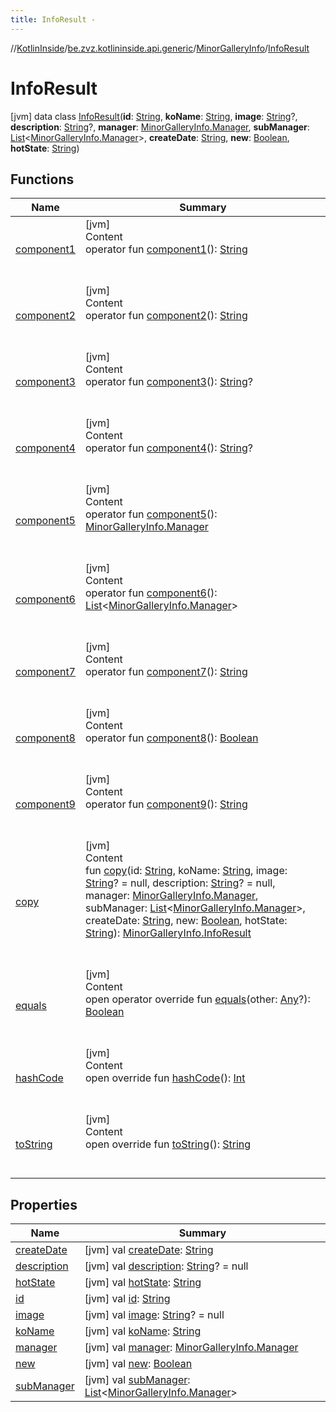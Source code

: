 ```yaml
---
title: InfoResult -
---
```

//[KotlinInside](../../../index.md)/[be.zvz.kotlininside.api.generic](../../index.md)/[MinorGalleryInfo](../index.md)/[InfoResult](index.md)



# InfoResult  
 [jvm] data class [InfoResult](index.md)(**id**: [String](https://kotlinlang.org/api/latest/jvm/stdlib/kotlin/-string/index.html), **koName**: [String](https://kotlinlang.org/api/latest/jvm/stdlib/kotlin/-string/index.html), **image**: [String](https://kotlinlang.org/api/latest/jvm/stdlib/kotlin/-string/index.html)?, **description**: [String](https://kotlinlang.org/api/latest/jvm/stdlib/kotlin/-string/index.html)?, **manager**: [MinorGalleryInfo.Manager](../-manager/index.md), **subManager**: [List](https://kotlinlang.org/api/latest/jvm/stdlib/kotlin.collections/-list/index.html)<[MinorGalleryInfo.Manager](../-manager/index.md)>, **createDate**: [String](https://kotlinlang.org/api/latest/jvm/stdlib/kotlin/-string/index.html), **new**: [Boolean](https://kotlinlang.org/api/latest/jvm/stdlib/kotlin/-boolean/index.html), **hotState**: [String](https://kotlinlang.org/api/latest/jvm/stdlib/kotlin/-string/index.html))   


## Functions  
  
|  Name|  Summary| 
|---|---|
| <a name="be.zvz.kotlininside.api.generic/MinorGalleryInfo.InfoResult/component1/#/PointingToDeclaration/"></a>[component1](component1.md)| <a name="be.zvz.kotlininside.api.generic/MinorGalleryInfo.InfoResult/component1/#/PointingToDeclaration/"></a>[jvm]  <br>Content  <br>operator fun [component1](component1.md)(): [String](https://kotlinlang.org/api/latest/jvm/stdlib/kotlin/-string/index.html)  <br><br><br>
| <a name="be.zvz.kotlininside.api.generic/MinorGalleryInfo.InfoResult/component2/#/PointingToDeclaration/"></a>[component2](component2.md)| <a name="be.zvz.kotlininside.api.generic/MinorGalleryInfo.InfoResult/component2/#/PointingToDeclaration/"></a>[jvm]  <br>Content  <br>operator fun [component2](component2.md)(): [String](https://kotlinlang.org/api/latest/jvm/stdlib/kotlin/-string/index.html)  <br><br><br>
| <a name="be.zvz.kotlininside.api.generic/MinorGalleryInfo.InfoResult/component3/#/PointingToDeclaration/"></a>[component3](component3.md)| <a name="be.zvz.kotlininside.api.generic/MinorGalleryInfo.InfoResult/component3/#/PointingToDeclaration/"></a>[jvm]  <br>Content  <br>operator fun [component3](component3.md)(): [String](https://kotlinlang.org/api/latest/jvm/stdlib/kotlin/-string/index.html)?  <br><br><br>
| <a name="be.zvz.kotlininside.api.generic/MinorGalleryInfo.InfoResult/component4/#/PointingToDeclaration/"></a>[component4](component4.md)| <a name="be.zvz.kotlininside.api.generic/MinorGalleryInfo.InfoResult/component4/#/PointingToDeclaration/"></a>[jvm]  <br>Content  <br>operator fun [component4](component4.md)(): [String](https://kotlinlang.org/api/latest/jvm/stdlib/kotlin/-string/index.html)?  <br><br><br>
| <a name="be.zvz.kotlininside.api.generic/MinorGalleryInfo.InfoResult/component5/#/PointingToDeclaration/"></a>[component5](component5.md)| <a name="be.zvz.kotlininside.api.generic/MinorGalleryInfo.InfoResult/component5/#/PointingToDeclaration/"></a>[jvm]  <br>Content  <br>operator fun [component5](component5.md)(): [MinorGalleryInfo.Manager](../-manager/index.md)  <br><br><br>
| <a name="be.zvz.kotlininside.api.generic/MinorGalleryInfo.InfoResult/component6/#/PointingToDeclaration/"></a>[component6](component6.md)| <a name="be.zvz.kotlininside.api.generic/MinorGalleryInfo.InfoResult/component6/#/PointingToDeclaration/"></a>[jvm]  <br>Content  <br>operator fun [component6](component6.md)(): [List](https://kotlinlang.org/api/latest/jvm/stdlib/kotlin.collections/-list/index.html)<[MinorGalleryInfo.Manager](../-manager/index.md)>  <br><br><br>
| <a name="be.zvz.kotlininside.api.generic/MinorGalleryInfo.InfoResult/component7/#/PointingToDeclaration/"></a>[component7](component7.md)| <a name="be.zvz.kotlininside.api.generic/MinorGalleryInfo.InfoResult/component7/#/PointingToDeclaration/"></a>[jvm]  <br>Content  <br>operator fun [component7](component7.md)(): [String](https://kotlinlang.org/api/latest/jvm/stdlib/kotlin/-string/index.html)  <br><br><br>
| <a name="be.zvz.kotlininside.api.generic/MinorGalleryInfo.InfoResult/component8/#/PointingToDeclaration/"></a>[component8](component8.md)| <a name="be.zvz.kotlininside.api.generic/MinorGalleryInfo.InfoResult/component8/#/PointingToDeclaration/"></a>[jvm]  <br>Content  <br>operator fun [component8](component8.md)(): [Boolean](https://kotlinlang.org/api/latest/jvm/stdlib/kotlin/-boolean/index.html)  <br><br><br>
| <a name="be.zvz.kotlininside.api.generic/MinorGalleryInfo.InfoResult/component9/#/PointingToDeclaration/"></a>[component9](component9.md)| <a name="be.zvz.kotlininside.api.generic/MinorGalleryInfo.InfoResult/component9/#/PointingToDeclaration/"></a>[jvm]  <br>Content  <br>operator fun [component9](component9.md)(): [String](https://kotlinlang.org/api/latest/jvm/stdlib/kotlin/-string/index.html)  <br><br><br>
| <a name="be.zvz.kotlininside.api.generic/MinorGalleryInfo.InfoResult/copy/#kotlin.String#kotlin.String#kotlin.String?#kotlin.String?#be.zvz.kotlininside.api.generic.MinorGalleryInfo.Manager#kotlin.collections.List[be.zvz.kotlininside.api.generic.MinorGalleryInfo.Manager]#kotlin.String#kotlin.Boolean#kotlin.String/PointingToDeclaration/"></a>[copy](copy.md)| <a name="be.zvz.kotlininside.api.generic/MinorGalleryInfo.InfoResult/copy/#kotlin.String#kotlin.String#kotlin.String?#kotlin.String?#be.zvz.kotlininside.api.generic.MinorGalleryInfo.Manager#kotlin.collections.List[be.zvz.kotlininside.api.generic.MinorGalleryInfo.Manager]#kotlin.String#kotlin.Boolean#kotlin.String/PointingToDeclaration/"></a>[jvm]  <br>Content  <br>fun [copy](copy.md)(id: [String](https://kotlinlang.org/api/latest/jvm/stdlib/kotlin/-string/index.html), koName: [String](https://kotlinlang.org/api/latest/jvm/stdlib/kotlin/-string/index.html), image: [String](https://kotlinlang.org/api/latest/jvm/stdlib/kotlin/-string/index.html)? = null, description: [String](https://kotlinlang.org/api/latest/jvm/stdlib/kotlin/-string/index.html)? = null, manager: [MinorGalleryInfo.Manager](../-manager/index.md), subManager: [List](https://kotlinlang.org/api/latest/jvm/stdlib/kotlin.collections/-list/index.html)<[MinorGalleryInfo.Manager](../-manager/index.md)>, createDate: [String](https://kotlinlang.org/api/latest/jvm/stdlib/kotlin/-string/index.html), new: [Boolean](https://kotlinlang.org/api/latest/jvm/stdlib/kotlin/-boolean/index.html), hotState: [String](https://kotlinlang.org/api/latest/jvm/stdlib/kotlin/-string/index.html)): [MinorGalleryInfo.InfoResult](index.md)  <br><br><br>
| <a name="kotlin/Any/equals/#kotlin.Any?/PointingToDeclaration/"></a>[equals](../../../be.zvz.kotlininside.utils/-string-util/-companion/index.md#%5Bkotlin%2FAny%2Fequals%2F%23kotlin.Any%3F%2FPointingToDeclaration%2F%5D%2FFunctions%2F-1231821796)| <a name="kotlin/Any/equals/#kotlin.Any?/PointingToDeclaration/"></a>[jvm]  <br>Content  <br>open operator override fun [equals](../../../be.zvz.kotlininside.utils/-string-util/-companion/index.md#%5Bkotlin%2FAny%2Fequals%2F%23kotlin.Any%3F%2FPointingToDeclaration%2F%5D%2FFunctions%2F-1231821796)(other: [Any](https://kotlinlang.org/api/latest/jvm/stdlib/kotlin/-any/index.html)?): [Boolean](https://kotlinlang.org/api/latest/jvm/stdlib/kotlin/-boolean/index.html)  <br><br><br>
| <a name="kotlin/Any/hashCode/#/PointingToDeclaration/"></a>[hashCode](../../../be.zvz.kotlininside.utils/-string-util/-companion/index.md#%5Bkotlin%2FAny%2FhashCode%2F%23%2FPointingToDeclaration%2F%5D%2FFunctions%2F-1231821796)| <a name="kotlin/Any/hashCode/#/PointingToDeclaration/"></a>[jvm]  <br>Content  <br>open override fun [hashCode](../../../be.zvz.kotlininside.utils/-string-util/-companion/index.md#%5Bkotlin%2FAny%2FhashCode%2F%23%2FPointingToDeclaration%2F%5D%2FFunctions%2F-1231821796)(): [Int](https://kotlinlang.org/api/latest/jvm/stdlib/kotlin/-int/index.html)  <br><br><br>
| <a name="kotlin/Any/toString/#/PointingToDeclaration/"></a>[toString](../../../be.zvz.kotlininside.utils/-string-util/-companion/index.md#%5Bkotlin%2FAny%2FtoString%2F%23%2FPointingToDeclaration%2F%5D%2FFunctions%2F-1231821796)| <a name="kotlin/Any/toString/#/PointingToDeclaration/"></a>[jvm]  <br>Content  <br>open override fun [toString](../../../be.zvz.kotlininside.utils/-string-util/-companion/index.md#%5Bkotlin%2FAny%2FtoString%2F%23%2FPointingToDeclaration%2F%5D%2FFunctions%2F-1231821796)(): [String](https://kotlinlang.org/api/latest/jvm/stdlib/kotlin/-string/index.html)  <br><br><br>


## Properties  
  
|  Name|  Summary| 
|---|---|
| <a name="be.zvz.kotlininside.api.generic/MinorGalleryInfo.InfoResult/createDate/#/PointingToDeclaration/"></a>[createDate](create-date.md)| <a name="be.zvz.kotlininside.api.generic/MinorGalleryInfo.InfoResult/createDate/#/PointingToDeclaration/"></a> [jvm] val [createDate](create-date.md): [String](https://kotlinlang.org/api/latest/jvm/stdlib/kotlin/-string/index.html)   <br>
| <a name="be.zvz.kotlininside.api.generic/MinorGalleryInfo.InfoResult/description/#/PointingToDeclaration/"></a>[description](description.md)| <a name="be.zvz.kotlininside.api.generic/MinorGalleryInfo.InfoResult/description/#/PointingToDeclaration/"></a> [jvm] val [description](description.md): [String](https://kotlinlang.org/api/latest/jvm/stdlib/kotlin/-string/index.html)? = null   <br>
| <a name="be.zvz.kotlininside.api.generic/MinorGalleryInfo.InfoResult/hotState/#/PointingToDeclaration/"></a>[hotState](hot-state.md)| <a name="be.zvz.kotlininside.api.generic/MinorGalleryInfo.InfoResult/hotState/#/PointingToDeclaration/"></a> [jvm] val [hotState](hot-state.md): [String](https://kotlinlang.org/api/latest/jvm/stdlib/kotlin/-string/index.html)   <br>
| <a name="be.zvz.kotlininside.api.generic/MinorGalleryInfo.InfoResult/id/#/PointingToDeclaration/"></a>[id](id.md)| <a name="be.zvz.kotlininside.api.generic/MinorGalleryInfo.InfoResult/id/#/PointingToDeclaration/"></a> [jvm] val [id](id.md): [String](https://kotlinlang.org/api/latest/jvm/stdlib/kotlin/-string/index.html)   <br>
| <a name="be.zvz.kotlininside.api.generic/MinorGalleryInfo.InfoResult/image/#/PointingToDeclaration/"></a>[image](image.md)| <a name="be.zvz.kotlininside.api.generic/MinorGalleryInfo.InfoResult/image/#/PointingToDeclaration/"></a> [jvm] val [image](image.md): [String](https://kotlinlang.org/api/latest/jvm/stdlib/kotlin/-string/index.html)? = null   <br>
| <a name="be.zvz.kotlininside.api.generic/MinorGalleryInfo.InfoResult/koName/#/PointingToDeclaration/"></a>[koName](ko-name.md)| <a name="be.zvz.kotlininside.api.generic/MinorGalleryInfo.InfoResult/koName/#/PointingToDeclaration/"></a> [jvm] val [koName](ko-name.md): [String](https://kotlinlang.org/api/latest/jvm/stdlib/kotlin/-string/index.html)   <br>
| <a name="be.zvz.kotlininside.api.generic/MinorGalleryInfo.InfoResult/manager/#/PointingToDeclaration/"></a>[manager](manager.md)| <a name="be.zvz.kotlininside.api.generic/MinorGalleryInfo.InfoResult/manager/#/PointingToDeclaration/"></a> [jvm] val [manager](manager.md): [MinorGalleryInfo.Manager](../-manager/index.md)   <br>
| <a name="be.zvz.kotlininside.api.generic/MinorGalleryInfo.InfoResult/new/#/PointingToDeclaration/"></a>[new](new.md)| <a name="be.zvz.kotlininside.api.generic/MinorGalleryInfo.InfoResult/new/#/PointingToDeclaration/"></a> [jvm] val [new](new.md): [Boolean](https://kotlinlang.org/api/latest/jvm/stdlib/kotlin/-boolean/index.html)   <br>
| <a name="be.zvz.kotlininside.api.generic/MinorGalleryInfo.InfoResult/subManager/#/PointingToDeclaration/"></a>[subManager](sub-manager.md)| <a name="be.zvz.kotlininside.api.generic/MinorGalleryInfo.InfoResult/subManager/#/PointingToDeclaration/"></a> [jvm] val [subManager](sub-manager.md): [List](https://kotlinlang.org/api/latest/jvm/stdlib/kotlin.collections/-list/index.html)<[MinorGalleryInfo.Manager](../-manager/index.md)>   <br>

